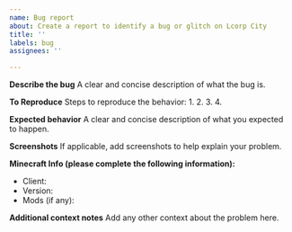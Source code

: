 ```yaml
---
name: Bug report
about: Create a report to identify a bug or glitch on Lcorp City
title: ''
labels: bug
assignees: ''

---
```


**Describe the bug**
A clear and concise description of what the bug is.

**To Reproduce**
Steps to reproduce the behavior:
1.
2.
3.
4.

**Expected behavior**
A clear and concise description of what you expected to happen.

**Screenshots**
If applicable, add screenshots to help explain your problem.

**Minecraft Info (please complete the following information):**
 - Client:
 - Version:
 - Mods (if any):


**Additional context notes**
Add any other context about the problem here.
